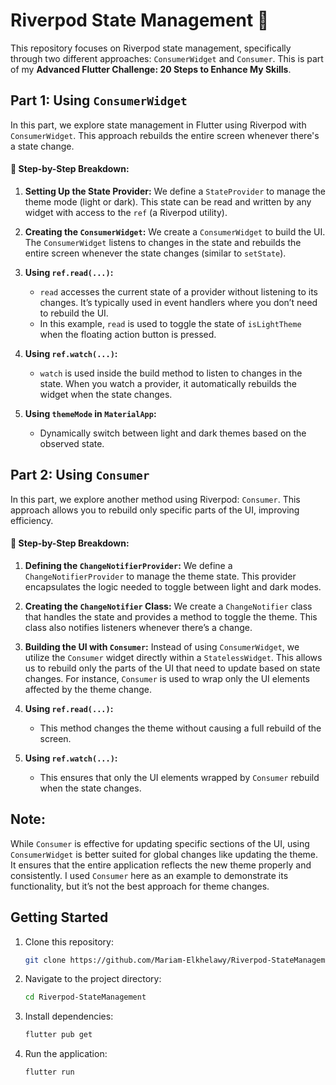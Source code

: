 # Riverpod State Management 🚀

This repository focuses on Riverpod state management, specifically through two different approaches: `ConsumerWidget` and `Consumer`. This is part of my **Advanced Flutter Challenge: 20 Steps to Enhance My Skills**.

## **Part 1: Using `ConsumerWidget`**

In this part, we explore state management in Flutter using Riverpod with `ConsumerWidget`. This approach rebuilds the entire screen whenever there's a state change.

#### 🚀 Step-by-Step Breakdown:

1. **Setting Up the State Provider:**
   We define a `StateProvider` to manage the theme mode (light or dark). This state can be read and written by any widget with access to the `ref` (a Riverpod utility).

2. **Creating the `ConsumerWidget`:**
   We create a `ConsumerWidget` to build the UI. The `ConsumerWidget` listens to changes in the state and rebuilds the entire screen whenever the state changes (similar to `setState`).

3. **Using `ref.read(...)`:**
   - `read` accesses the current state of a provider without listening to its changes. It’s typically used in event handlers where you don’t need to rebuild the UI.
   - In this example, `read` is used to toggle the state of `isLightTheme` when the floating action button is pressed.

4. **Using `ref.watch(...)`:**
   - `watch` is used inside the build method to listen to changes in the state. When you watch a provider, it automatically rebuilds the widget when the state changes.

5. **Using `themeMode` in `MaterialApp`:**
   - Dynamically switch between light and dark themes based on the observed state.

## **Part 2: Using `Consumer`**

In this part, we explore another method using Riverpod: `Consumer`. This approach allows you to rebuild only specific parts of the UI, improving efficiency.

#### 🚀 Step-by-Step Breakdown:

1. **Defining the `ChangeNotifierProvider`:**
   We define a `ChangeNotifierProvider` to manage the theme state. This provider encapsulates the logic needed to toggle between light and dark modes.

2. **Creating the `ChangeNotifier` Class:**
   We create a `ChangeNotifier` class that handles the state and provides a method to toggle the theme. This class also notifies listeners whenever there’s a change.

3. **Building the UI with `Consumer`:**
   Instead of using `ConsumerWidget`, we utilize the `Consumer` widget directly within a `StatelessWidget`. This allows us to rebuild only the parts of the UI that need to update based on state changes. For instance, `Consumer` is used to wrap only the UI elements affected by the theme change.

4. **Using `ref.read(...)`:**
   - This method changes the theme without causing a full rebuild of the screen.

5. **Using `ref.watch(...)`:**
   - This ensures that only the UI elements wrapped by `Consumer` rebuild when the state changes.


## **Note:**
While `Consumer` is effective for updating specific sections of the UI, using `ConsumerWidget` is better suited for global changes like updating the theme. It ensures that the entire application reflects the new theme properly and consistently. I used `Consumer` here as an example to demonstrate its functionality, but it’s not the best approach for theme changes.


## Getting Started

1. Clone this repository:

   ```bash
   git clone https://github.com/Mariam-Elkhelawy/Riverpod-StateManagement

2. Navigate to the project directory:

   ```bash
   cd Riverpod-StateManagement
   
3. Install dependencies:

   ```bash
   flutter pub get

4. Run the application:

   ```bash
   flutter run
